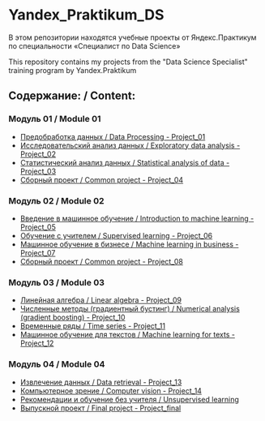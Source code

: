 # Yandex_Praktikum_DS
В этом репозитории находятся учебные проекты от Яндекс.Практикум по специальности «Специалист по Data Science» 

This repository contains my projects from the "Data Science Specialist" training program by Yandex.Praktikum

<h2>Содержание: / Content:</h2>

<h3>Модуль 01 / Module 01</h3><ul>

<li><a href=''>Предобработка данных / Data Processing - Project_01</a></li>
<li><a href=''>Исследовательский анализ данных / Exploratory data analysis - Project_02</a></li>
<li><a href='https://github.com/Sergey2015/Yandex_Praktikum_DS/blob/main/%D0%90%D0%BD%D0%B0%D0%BB%D0%B8%D0%B7%20%D0%BF%D0%BE%D0%B2%D0%B5%D0%B4%D0%B5%D0%BD%D0%B8%D1%8F%20%D0%B0%D0%B1%D0%BE%D0%BD%D0%B5%D0%BD%D1%82%D0%BE%D0%B2%20%D1%81%D0%BE%D1%82%D0%BE%D0%B2%D0%BE%D0%B9%20%D1%81%D0%B2%D1%8F%D0%B7%D0%B8.ipynb'>Статистический анализ данных / Statistical analysis of data - Project_03</a></li>
<li><a href='https://github.com/Sergey2015/Yandex_Praktikum_DS/blob/main/%D0%90%D0%BD%D0%B0%D0%BB%D0%B8%D0%B7%20%D0%BF%D1%80%D0%BE%D0%B4%D0%B0%D0%B6%20%D0%BA%D0%BE%D0%BC%D0%BF%D1%8C%D1%8E%D1%82%D0%B5%D1%80%D0%BD%D1%8B%D1%85%20%D0%B8%D0%B3%D1%80.ipynb'>Сборный проект / Common project - Project_04</a></li>
</ul>
<h3>Модуль 02 / Module 02</h3><ul>
<li><a href='https://github.com/Sergey2015/Yandex_Praktikum_DS/blob/main/%D0%A0%D0%B5%D0%BA%D0%BE%D0%BC%D0%B5%D0%BD%D0%B4%D0%B0%D1%86%D0%B8%D1%8F%20%D1%82%D0%B0%D1%80%D0%B8%D1%84%D0%BE%D0%B2.ipynb'>Введение в машинное обучение / Introduction to machine learning - Project_05</a></li>
<li><a href='https://github.com/Sergey2015/Yandex_Praktikum_DS/blob/main/%D0%9E%D1%82%D1%82%D0%BE%D0%BA%20%D0%BA%D0%BB%D0%B8%D0%B5%D0%BD%D1%82%D0%BE%D0%B2.ipynb'>Обучение с учителем / Supervised learning - Project_06</a></li>
<li><a href='https://github.com/Sergey2015/Yandex_Praktikum_DS/blob/main/%D0%92%D1%8B%D0%B1%D0%BE%D1%80%20%D0%BB%D0%BE%D0%BA%D0%B0%D1%86%D0%B8%D0%B8%20%D0%B4%D0%BB%D1%8F%20%D1%81%D0%BA%D0%B2%D0%B0%D0%B6%D0%B8%D0%BD%D1%8B%C2%B6.ipynb'>Машинное обучение в бизнесе / Machine learning in business - Project_07</a></li>
<li><a href='https://github.com/Sergey2015/Yandex_Praktikum_DS/blob/main/%D0%92%D0%BE%D1%81%D1%81%D1%82%D0%B0%D0%BD%D0%BE%D0%B2%D0%BB%D0%B5%D0%BD%D0%B8%D0%B5%20%D0%B7%D0%BE%D0%BB%D0%BE%D1%82%D0%B0%20%D0%B8%D0%B7%20%D1%80%D1%83%D0%B4%D1%8B.ipynb'>Сборный проект / Common project - Project_08</a></li></ul>

<h3>Модуль 03 / Module 03</h3><ul>

<li><a href='https://github.com/Sergey2015/Yandex_Praktikum_DS/blob/main/%D0%97%D0%B0%D1%89%D0%B8%D1%82%D0%B0%20%D0%BF%D0%B5%D1%80%D1%81%D0%BE%D0%BD%D0%B0%D0%BB%D1%8C%D0%BD%D1%8B%D1%85%20%D0%B4%D0%B0%D0%BD%D0%BD%D1%8B%D1%85%20%D0%BA%D0%BB%D0%B8%D0%B5%D0%BD%D1%82%D0%BE%D0%B2.ipynb'>Линейная алгебра / Linear algebra - Project_09</a></li>
<li><a href=''>Численные методы (градиентный бустинг) / Numerical analysis (gradient boosting) - Project_10</a></li>
<li><a href='https://github.com/Sergey2015/Yandex_Praktikum_DS/blob/main/%D0%9F%D1%80%D0%BE%D0%B3%D0%BD%D0%BE%D0%B7%D0%B8%D1%80%D0%BE%D0%B2%D0%B0%D0%BD%D0%B8%D0%B5%20%D0%B7%D0%B0%D0%BA%D0%B0%D0%B7%D0%BE%D0%B2%20%D1%82%D0%B0%D0%BA%D1%81%D0%B8.ipynb'>Временные ряды / Time series - Project_11</a></li>
<li><a href='https://github.com/Sergey2015/Yandex_Praktikum_DS/blob/main/%D0%9E%D0%BF%D1%80%D0%B5%D0%B4%D0%B5%D0%BB%D0%B5%D0%BD%D0%B8%D0%B5%20%D1%82%D0%BE%D0%BA%D1%81%D0%B8%D1%87%D0%BD%D0%BE%D1%81%D1%82%D0%B8%20%D0%B0%D0%BD%D0%B3%D0%BB%D0%BE%D1%8F%D0%B7%D1%8B%D1%87%D0%BD%D1%8B%D1%85%20%D0%BA%D0%BE%D0%BC%D0%BC%D0%B5%D0%BD%D1%82%D0%B0%D1%80%D0%B8%D0%B5%D0%B2.ipynb'>Машинное обучение для текстов / Machine learning for texts - Project_12</a></li>
</ul>
<h3>Модуль 04 / Module 04</h3><ul>

<li><a href=''>Извлечение данных / Data retrieval - Project_13</a></li>
<li><a href='https://github.com/Sergey2015/Yandex_Praktikum_DS/blob/main/%D0%9E%D0%BF%D1%80%D0%B5%D0%B4%D0%B5%D0%BB%D0%B5%D0%BD%D0%B8%D0%B5%20%D0%B2%D0%BE%D0%B7%D1%80%D0%B0%D1%81%D1%82%D0%B0%20%D0%BF%D0%BE%D0%BA%D1%83%D0%BF%D0%B0%D1%82%D0%B5%D0%BB%D0%B5%D0%B9.%20%D0%9A%D0%BE%D0%BC%D0%BF%D1%8C%D1%8E%D1%82%D0%B5%D1%80%D0%BD%D0%BE%D0%B5%20%D0%B7%D1%80%D0%B5%D0%BD%D0%B8%D0%B5..ipynb'>Компьютерное зрение / Computer vision - Project_14</a></li>
<li><a href=''>Рекомендации и обучение без учителя / Unsupervised learning</a></li>
<li><a href=''>Выпускной проект / Final project - Project_final</a></li>
</ul>